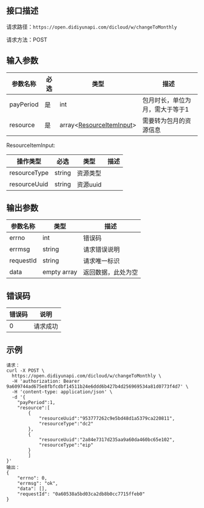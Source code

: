 ## 接口描述
请求路径：`https://open.didiyunapi.com/dicloud/w/changeToMonthly`

请求方法：POST

## 输入参数
|参数名称 | 必选 | 类型 | 描述|
|--------|-----|-----|-----|
| payPeriod | 是 | int |  包月时长，单位为月，需大于等于1  |
| resource | 是 | array<[ResourceItemInput](#ResourceItemInput)> | 需要转为包月的资源信息  |

<span id="ResourceItemInput"></span>
ResourceItemInput:

| 操作类型 | 必选 |类型 |描述  |
|------|-----|-----| ----- |
| resourceType   | string | 资源类型 |
| resourceUuid    | string | 资源uuid |


## 输出参数
|参数名称  | 类型 | 描述|
|--------|-----|-----|
|errno | int  |错误码 |
|errmsg|string|请求错误说明	|
|requestId |string|请求唯一标识 |
| data | empty array | 返回数据，此处为空 |


## 错误码
|错误码 | 说明    |
|------|--------|
| 0    | 请求成功  |

## 示例

```
请求：
curl -X POST \
  https://open.didiyunapi.com/dicloud/w/changeToMonthly \
  -H 'authorization: Bearer 9a609744ad675e8fbfcdbf14511b24e6ddd6b427b4d256969534a81d0773f4d7' \
  -H 'content-type: application/json' \
  -d '{
	"payPeriod":1,
	"resource":[
		{
			"resourceUuid":"953777262c9e5bd48d1a5379ca220811",
			"resourceType":"dc2"
		},
		{
			"resourceUuid":"2a84e7317d235aa9a60da460bc65e102",
			"resourceType":"eip"
		}
		]
}'
输出：
{
    "errno": 0,
    "errmsg": "ok",
    "data": [],
    "requestId": "0a60538a5bd03ca2db8b0cc7715ffeb0"
}
```